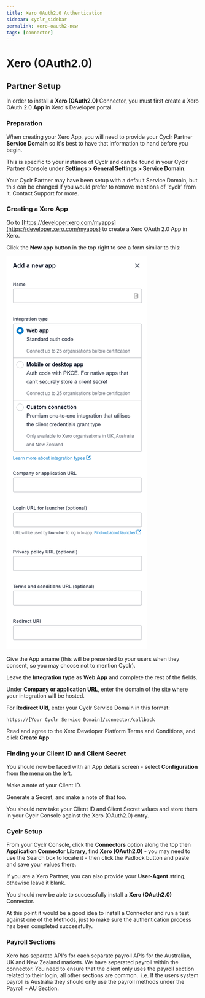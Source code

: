 ```yaml
---
title: Xero OAuth2.0 Authentication
sidebar: cyclr_sidebar
permalink: xero-oauth2-new
tags: [connector]
---
```


# Xero (OAuth2.0)

## Partner Setup

In order to install a **Xero (OAuth2.0)** Connector, you must first create a Xero OAuth 2.0 **App** in Xero's Developer portal.

### Preparation 

When creating your Xero App, you will need to provide your Cyclr Partner **Service Domain** so it's best to have that information to hand before you begin.

This is specific to your instance of Cyclr and can be found in your Cyclr Partner Console under **Settings > General Settings > Service Domain**.

Your Cyclr Partner may have been setup with a default Service Domain, but this can be changed if you would prefer to remove mentions of 'cyclr' from it.  Contact Support for more.

### Creating a Xero App

Go to [https://developer.xero.com/myapps](https://developer.xero.com/myapps) to create a Xero OAuth 2.0 App in Xero.

Click the **New app** button in the top right to see a form similar to this:

![](./images/xero_oauth20_newapp.png)

Give the App a name (this will be presented to your users when they consent, so you may choose not to mention Cyclr).

Leave the **Integration type** as **Web App** and complete the rest of the fields.

Under **Company or application URL**, enter the domain of the site where your integration will be hosted.

For **Redirect URI**, enter your Cyclr Service Domain in this format:

```
https://[Your Cyclr Service Domain]/connector/callback
```

Read and agree to the Xero Developer Platform Terms and Conditions, and click **Create App**

### Finding your Client ID and Client Secret

You should now be faced with an App details screen - select **Configuration** from the menu on the left.

Make a note of your Client ID.

Generate a Secret, and make a note of that too.

You should now take your Client ID and Client Secret values and store them in your Cyclr Console against the Xero (OAuth2.0) entry.

### Cyclr Setup

From your Cyclr Console, click the **Connectors** option along the top then **Application Connector Library**, find **Xero (OAuth2.0)** - you may need to use the Search box to locate it - then click the Padlock button and paste and save your values there.

If you are a Xero Partner, you can also provide your **User-Agent** string, othewise leave it blank.

You should now be able to successfully install a **Xero (OAuth2.0)** Connector.

At this point it would be a good idea to install a Connector and run a test against one of the Methods, just to make sure the authentication process has been completed successfully.

### Payroll Sections
Xero has separate API's for each separate payroll APIs for the Australian, UK and New Zealand markets. We have seperated payroll within the connector. You need to ensure that the client only uses the payroll section related to their login, all other sections are common. 
i.e. If the users system payroll is Australia they should only use the payroll methods under the Payroll - AU Section.
